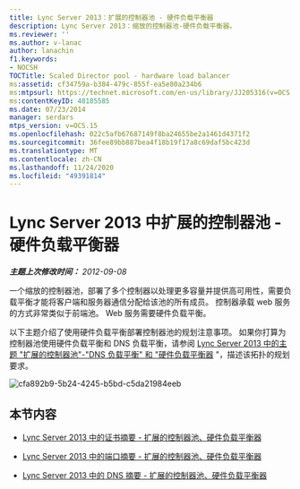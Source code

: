 ```yaml
---
title: Lync Server 2013：扩展的控制器池 - 硬件负载平衡器
description: Lync Server 2013：缩放的控制器池-硬件负载平衡器。
ms.reviewer: ''
ms.author: v-lanac
author: lanachin
f1.keywords:
- NOCSH
TOCTitle: Scaled Director pool - hardware load balancer
ms:assetid: cf34759a-b384-479c-855f-ea5e80a234b6
ms:mtpsurl: https://technet.microsoft.com/en-us/library/JJ205316(v=OCS.15)
ms:contentKeyID: 48185585
ms.date: 07/23/2014
manager: serdars
mtps_version: v=OCS.15
ms.openlocfilehash: 022c5afb67687149f8ba24655be2a1461d4371f2
ms.sourcegitcommit: 36fee89bb887bea4f18b19f17a8c69daf5bc423d
ms.translationtype: MT
ms.contentlocale: zh-CN
ms.lasthandoff: 11/24/2020
ms.locfileid: "49391814"
---
```

# <a name="scaled-director-pool---hardware-load-balancer-in-lync-server-2013"></a>Lync Server 2013 中扩展的控制器池 - 硬件负载平衡器

<div data-xmlns="http://www.w3.org/1999/xhtml">

<div class="topic" data-xmlns="http://www.w3.org/1999/xhtml" data-msxsl="urn:schemas-microsoft-com:xslt" data-cs="https://msdn.microsoft.com/">

<div data-asp="https://msdn2.microsoft.com/asp">



</div>

<div id="mainSection">

<div id="mainBody">

<span> </span>

_**主题上次修改时间：** 2012-09-08_

一个缩放的控制器池，部署了多个控制器以处理更多容量并提供高可用性，需要负载平衡才能将客户端和服务器通信分配给该池的所有成员。 控制器承载 web 服务的方式非常类似于前端池。 Web 服务需要硬件负载平衡。

以下主题介绍了使用硬件负载平衡部署控制器池的规划注意事项。 如果你打算为控制器池使用硬件负载平衡和 DNS 负载平衡，请参阅 [Lync Server 2013 中的主题 "扩展的控制器池"-"DNS 负载平衡" 和 "硬件负载平衡器](lync-server-2013-scaled-director-pool-dns-load-balancing-and-hardware-load-balancer.md) "，描述该拓扑的规划要求。

![cfa892b9-5b24-4245-b5bd-c5da21984eeb](images/JJ205316.cfa892b9-5b24-4245-b5bd-c5da21984eeb(OCS.15).jpg "cfa892b9-5b24-4245-b5bd-c5da21984eeb")

<div>

## <a name="in-this-section"></a>本节内容

  - [Lync Server 2013 中的证书摘要 - 扩展的控制器池、硬件负载平衡器](lync-server-2013-certificate-summary-scaled-director-pool-hardware-load-balancer.md)

  - [Lync Server 2013 中的端口摘要 - 扩展的控制器池、硬件负载平衡器](lync-server-2013-port-summary-scaled-director-pool-hardware-load-balancer.md)

  - [Lync Server 2013 中的 DNS 摘要 - 扩展的控制器池、硬件负载平衡器](lync-server-2013-dns-summary-scaled-director-pool-hardware-load-balancer.md)

</div>

</div>

<span> </span>

</div>

</div>

</div>

